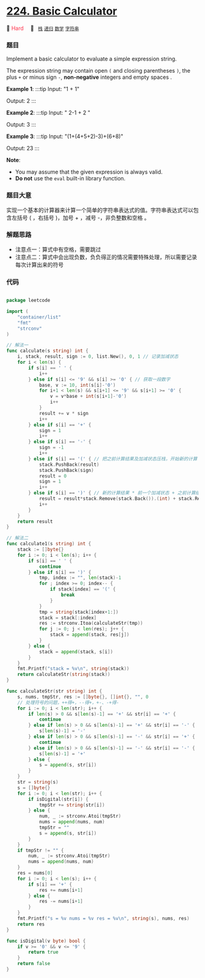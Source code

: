# [224. Basic Calculator](https://leetcode.com/problems/basic-calculator/)

🔴 <font color=#ff334b>Hard</font>&emsp; 🔖&ensp; [`栈`](../solution/栈) [`递归`](../solution/递归) [`数学`](../solution/数学) [`字符串`](../solution/字符串)
### 题目

Implement a basic calculator to evaluate a simple expression string.

The expression string may contain open `(` and closing parentheses `)`, the plus `+` or minus sign `-`, **non-negative** integers and empty spaces .

**Example 1**:
:::tip
Input: "1 + 1"

Output: 2
:::

**Example 2**:
:::tip
Input: " 2-1 + 2 "

Output: 3
:::

**Example 3**:
:::tip
Input: "(1+(4+5+2)-3)+(6+8)"

Output: 23
:::

**Note**:

- You may assume that the given expression is always valid.
- **Do not** use the `eval` built-in library function.

### 题目大意

实现一个基本的计算器来计算一个简单的字符串表达式的值。字符串表达式可以包含左括号 ( ，右括号 )，加号 + ，减号 -，非负整数和空格 。

### 解题思路

- 注意点一：算式中有空格，需要跳过
- 注意点二：算式中会出现负数，负负得正的情况需要特殊处理，所以需要记录每次计算出来的符号

### 代码

```go

package leetcode

import (
	"container/list"
	"fmt"
	"strconv"
)

// 解法一
func calculate(s string) int {
	i, stack, result, sign := 0, list.New(), 0, 1 // 记录加减状态
	for i < len(s) {
		if s[i] == ' ' {
			i++
		} else if s[i] <= '9' && s[i] >= '0' { // 获取一段数字
			base, v := 10, int(s[i]-'0')
			for i+1 < len(s) && s[i+1] <= '9' && s[i+1] >= '0' {
				v = v*base + int(s[i+1]-'0')
				i++
			}
			result += v * sign
			i++
		} else if s[i] == '+' {
			sign = 1
			i++
		} else if s[i] == '-' {
			sign = -1
			i++
		} else if s[i] == '(' { // 把之前计算结果及加减状态压栈，开始新的计算
			stack.PushBack(result)
			stack.PushBack(sign)
			result = 0
			sign = 1
			i++
		} else if s[i] == ')' { // 新的计算结果 * 前一个加减状态 + 之前计算结果
			result = result*stack.Remove(stack.Back()).(int) + stack.Remove(stack.Back()).(int)
			i++
		}
	}
	return result
}

// 解法二
func calculate1(s string) int {
	stack := []byte{}
	for i := 0; i < len(s); i++ {
		if s[i] == ' ' {
			continue
		} else if s[i] == ')' {
			tmp, index := "", len(stack)-1
			for ; index >= 0; index-- {
				if stack[index] == '(' {
					break
				}
			}
			tmp = string(stack[index+1:])
			stack = stack[:index]
			res := strconv.Itoa(calculateStr(tmp))
			for j := 0; j < len(res); j++ {
				stack = append(stack, res[j])
			}
		} else {
			stack = append(stack, s[i])
		}
	}
	fmt.Printf("stack = %v\n", string(stack))
	return calculateStr(string(stack))
}

func calculateStr(str string) int {
	s, nums, tmpStr, res := []byte{}, []int{}, "", 0
	// 处理符号的问题，++得+，--得+，+-、-+得-
	for i := 0; i < len(str); i++ {
		if len(s) > 0 && s[len(s)-1] == '+' && str[i] == '+' {
			continue
		} else if len(s) > 0 && s[len(s)-1] == '+' && str[i] == '-' {
			s[len(s)-1] = '-'
		} else if len(s) > 0 && s[len(s)-1] == '-' && str[i] == '+' {
			continue
		} else if len(s) > 0 && s[len(s)-1] == '-' && str[i] == '-' {
			s[len(s)-1] = '+'
		} else {
			s = append(s, str[i])
		}
	}
	str = string(s)
	s = []byte{}
	for i := 0; i < len(str); i++ {
		if isDigital(str[i]) {
			tmpStr += string(str[i])
		} else {
			num, _ := strconv.Atoi(tmpStr)
			nums = append(nums, num)
			tmpStr = ""
			s = append(s, str[i])
		}
	}
	if tmpStr != "" {
		num, _ := strconv.Atoi(tmpStr)
		nums = append(nums, num)
	}
	res = nums[0]
	for i := 0; i < len(s); i++ {
		if s[i] == '+' {
			res += nums[i+1]
		} else {
			res -= nums[i+1]
		}
	}
	fmt.Printf("s = %v nums = %v res = %v\n", string(s), nums, res)
	return res
}

func isDigital(v byte) bool {
	if v >= '0' && v <= '9' {
		return true
	}
	return false
}

```
